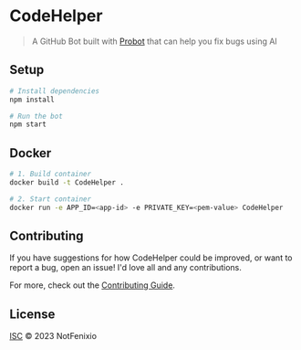 # CodeHelper

> A GitHub Bot built with [Probot](https://github.com/probot/probot) that can help you fix bugs using AI

## Setup

```sh
# Install dependencies
npm install

# Run the bot
npm start
```

## Docker

```sh
# 1. Build container
docker build -t CodeHelper .

# 2. Start container
docker run -e APP_ID=<app-id> -e PRIVATE_KEY=<pem-value> CodeHelper
```

## Contributing

If you have suggestions for how CodeHelper could be improved, or want to report a bug, open an issue! I'd love all and any contributions.

For more, check out the [Contributing Guide](CONTRIBUTING.md).

## License

[ISC](LICENSE) © 2023 NotFenixio
